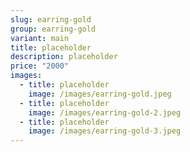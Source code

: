 ```yaml
---
slug: earring-gold
group: earring-gold
variant: main
title: placeholder
description: placeholder
price: "2000"
images:
  - title: placeholder
    image: /images/earring-gold.jpeg
  - title: placeholder
    image: /images/earring-gold-2.jpeg
  - title: placeholder
    image: /images/earring-gold-3.jpeg
---
```

